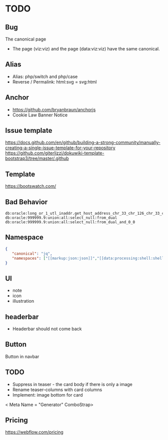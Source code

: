 # TODO

## Bug

The canonical page
  * The page (viz:viz) and the page (data:viz:viz) have the same canonical.
## Alias

  * Alias: php/switch and php/case
  * Reverse / Permalink: html:svg = svg:html

## Anchor

  * https://github.com/bryanbraun/anchorjs
  * Cookie Law Banner Notice

## Issue template

https://docs.github.com/en/github/building-a-strong-community/manually-creating-a-single-issue-template-for-your-repository
https://github.com/giterlizzi/dokuwiki-template-bootstrap3/tree/master/.github

## Template

https://bootswatch.com/

## Bad Behavior

```
db:oracle:long_or_1_utl_inaddr.get_host_address_chr_33_chr_126_chr_33_chr_65_chr_66_chr_67_chr_49_chr_52_chr_53_chr_90_chr_81_chr_54_chr_50_chr_68_chr_87_chr_81_chr_65_chr_70_chr_80_chr_79_chr_73_chr_89_chr_67_chr_70_chr_68_chr_33_chr_126_chr_33
db:oracle:999999.9:union:all:select_null:from_dual
db:oracle:999999.9:union:all:select_null:from_dual_and_0_0
```

## Namespace

```json
{
   "canonical": "jq",
   "namespaces": ["[[markup:json:json]]","[[data:processing:shell:shell]]"]
}
```



## UI

  * note
  * icon
  * illustration

## headerbar

  * Headerbar should not come back

## Button

Button in navbar

## TODO

  * Suppress in teaser - the card body if there is only a image
  * Rename teaser-columns with card columns
  * Implement: image bottom for card

< Meta Name = "Generator" ComboStrap>

## Pricing

https://webflow.com/pricing
